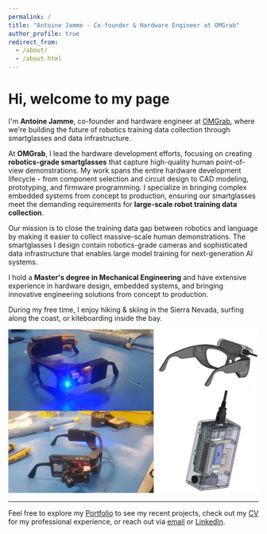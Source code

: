 ```yaml
---
permalink: /
title: "Antoine Jamme - Co-founder & Hardware Engineer at OMGrab"
author_profile: true
redirect_from: 
  - /about/
  - /about.html
---
```


#  Hi, welcome to my page

I'm **Antoine Jamme**, co-founder and hardware engineer at [OMGrab](https://isaacery.github.io/), where we're building the future of robotics training data collection through smartglasses and data infrastructure.

At **OMGrab**, I lead the hardware development efforts, focusing on creating **robotics-grade smartglasses** that capture high-quality human point-of-view demonstrations. My work spans the entire hardware development lifecycle - from component selection and circuit design to CAD modeling, prototyping, and firmware programming. I specialize in bringing complex embedded systems from concept to production, ensuring our smartglasses meet the demanding requirements for **large-scale robot training data collection**.

Our mission is to close the training data gap between robotics and language by making it easier to collect massive-scale human demonstrations. The smartglasses I design contain robotics-grade cameras and sophisticated data infrastructure that enables large model training for next-generation AI systems.

I hold a **Master's degree in Mechanical Engineering** and have extensive experience in hardware design, embedded systems, and bringing innovative engineering solutions from concept to production.

During my free time, I enjoy hiking & skiing in the Sierra Nevada, surfing along the coast, or kiteboarding inside the bay.

![Hardware](/images/hardware.PNG)

---

Feel free to explore my [Portfolio](/portfolio/) to see my recent projects, check out my [CV](/cv/) for my professional experience, or reach out via [email](mailto:antoinejamme@mail.com) or [LinkedIn](https://www.linkedin.com/in/antoine-jamme/).
